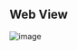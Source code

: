 ## Web View

![image](https://github.com/lovelymondays/webProjectT5A/assets/66448607/b0e797d4-b8f6-457a-bf22-3e2f57d9c3c7)
